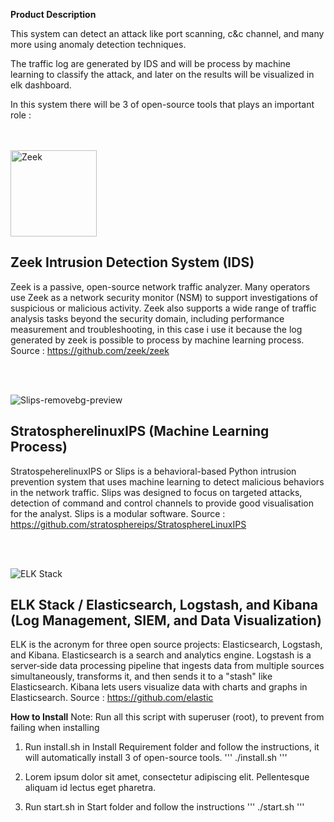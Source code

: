 **Product Description**

This system can detect an attack like port scanning, c&c channel, and many more using anomaly detection techniques.

The traffic log are generated by IDS and will be process by machine learning to classify the attack, and later on the results will be visualized in elk dashboard. 

In this system there will be 3 of open-source tools that plays an important role :

<br>
<br>

<img width="138" alt="Zeek" src="https://user-images.githubusercontent.com/43380235/169695699-0a33f0a1-7b38-44c9-9c54-e093ae7ff411.png">

**Zeek Intrusion Detection System (IDS)**
--
Zeek is a passive, open-source network traffic analyzer. Many operators use Zeek as a network security monitor (NSM) to support investigations of suspicious or malicious activity. Zeek also supports a wide range of traffic analysis tasks beyond the security domain, including performance measurement and troubleshooting, in this case i use it because the log generated by zeek is possible to process by machine learning process.
Source : https://github.com/zeek/zeek

<br>
<br>

![Slips-removebg-preview](https://user-images.githubusercontent.com/43380235/169695789-a290d114-2f6c-471e-9c94-87d2322085aa.png)

**StratospherelinuxIPS (Machine Learning Process)**
--
StratospeherelinuxIPS or Slips is a behavioral-based Python intrusion prevention system that uses machine learning to detect malicious behaviors in the network traffic. Slips was designed to focus on targeted attacks, detection of command and control channels to provide good visualisation for the analyst. Slips is a modular software.
Source : https://github.com/stratosphereips/StratosphereLinuxIPS

<br>
<br>

![ELK Stack](https://user-images.githubusercontent.com/43380235/169695696-7b2cd0f0-0a2e-4ea7-b5d6-b32772c68203.png)

**ELK Stack / Elasticsearch, Logstash, and Kibana (Log Management, SIEM, and Data Visualization)**
--
ELK is the acronym for three open source projects: Elasticsearch, Logstash, and Kibana. Elasticsearch is a search and analytics engine. Logstash is a server‑side data processing pipeline that ingests data from multiple sources simultaneously, transforms it, and then sends it to a "stash" like Elasticsearch. Kibana lets users visualize data with charts and graphs in Elasticsearch.
Source : https://github.com/elastic

****How to Install****
Note: Run all this script with superuser (root), to prevent from failing when installing

1. Run install.sh in Install Requirement folder and follow the instructions, it will automatically install 3 of open-source tools.
''' ./install.sh '''

2. Lorem ipsum dolor sit amet, consectetur adipiscing elit. Pellentesque aliquam id lectus eget pharetra.
 
3. Run start.sh in Start folder and follow the instructions
''' ./start.sh '''
